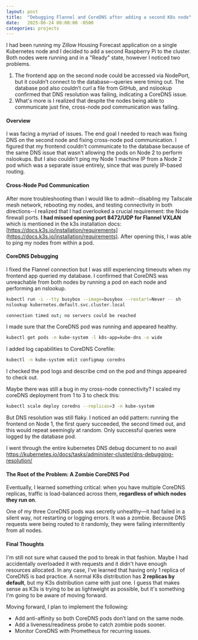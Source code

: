 ```yaml
---
layout: post
title:  "Debugging Flannel and CoreDNS after adding a second K8s node"
date:   2025-06-24 00:00:00 -0500
categories: projects
---
```

I had been running my Zillow Housing Forecast application on a single Kubernetes node and I decided to add a second Raspberry Pi to the cluster. Both nodes were running and in a "Ready" state, however I noticed two problems. 

1. The frontend app on the second node could be accessed via NodePort, but it couldn’t connect to the database—queries were timing out. The database pod also couldn’t curl a file from GitHub, and nslookup confirmed that DNS resolution was failing, indicating a CoreDNS issue.
2. What's more is I realized that despite the nodes being able to communicate just fine, cross-node pod communication was failing.<!--break-->

#### **Overview**

I was facing a myriad of issues. The end goal I needed to reach was fixing DNS on the second node and fixing cross-node pod communication. I figured that my frontend couldn't communicate to the database because of the same DNS issue that wasn't allowing the pods on Node 2 to perform nslookups. But I also couldn't ping my Node 1 machine IP from a Node 2 pod which was a separate issue entirely, since that was purely IP-based routing. 

#### **Cross-Node Pod Communication**

After more troubleshooting than I would like to admit--disabling my Tailscale mesh network, rebooting my nodes, and testing connectivity in both directions--I realized that I had overlooked a crucial requirement: the Node firewall ports. **I had missed opening port 8472/UDP for Flannel VXLAN** which is mentioned in the k3s installation docs: [https://docs.k3s.io/installation/requirements](https://docs.k3s.io/installation/requirements). After opening this, I was able to ping my nodes from within a pod. 

#### **CoreDNS Debugging**

I fixed the Flannel connection but I was still experiencing timeouts when my frontend app queried my database. I confirmed that CoreDNS was unreachable from both nodes by running a pod on each node and performing an nslookup. 

```bash
kubectl run -i --tty busybox --image=busybox --restart=Never -- sh
nslookup kubernetes.default.svc.cluster.local

connection timed out; no servers could be reached
```

I made sure that the CoreDNS pod was running and appeared healthy.
```bash 
kubectl get pods -n kube-system -l k8s-app=kube-dns -o wide
```
I added log capabilities to CoreDNS Corefile: 
```bash 
kubectl -n kube-system edit configmap coredns
```

I checked the pod logs and describe cmd on the pod and things appeared to check out. 

Maybe there was still a bug in my cross-node connectivity? I scaled my coreDNS deployment from 1 to 3 to check this:
```bash
kubectl scale deploy coredns --replicas=3 -n kube-system
```

But DNS resolution was still flaky. I noticed an odd pattern: running the frontend on Node 1, the first query succeeded, the second timed out, and this would repeat seemingly at random. Only successful queries were logged by the database pod.

I went through the entire kubernetes DNS debug document to no avail https://kubernetes.io/docs/tasks/administer-cluster/dns-debugging-resolution/

#### **The Root of the Problem: A Zombie CoreDNS Pod**

Eventually, I learned something critical: when you have multiple CoreDNS replicas, traffic is load-balanced across them, **regardless of which nodes they run on**.

One of my three CoreDNS pods was secretly unhealthy—it had failed in a silent way, not restarting or logging errors. It was a zombie. Because DNS requests were being routed to it randomly, they were failing intermittently from all nodes. 

#### **Final Thoughts**
I'm still not sure what caused the pod to break in that fashion. Maybe I had accidentally overloaded it with requests and it didn't have enough resources allocated. In any case, I've learned that having only 1 replica of CoreDNS is bad practice. A normal K8s distribution has **2 replicas by default**, but my K3s distribution came with just one. I guess that makes sense as K3s is trying to be as lightweight as possible, but it's something I'm going to be aware of moving forward. 

Moving forward, I plan to implement the following: 
- Add anti-affinity so both CoreDNS pods don’t land on the same node.
- Add a liveness/readiness probe to catch zombie pods sooner.
- Monitor CoreDNS with Prometheus for recurring issues.